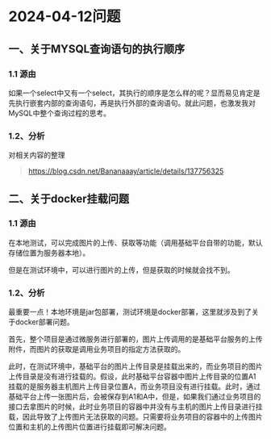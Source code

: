 # 2024-04-12问题

## 一、关于MYSQL查询语句的执行顺序

### 1.1 源由

如果一个select中又有一个select，其执行的顺序是怎么样的呢？显而易见肯定是先执行嵌套内部的查询语句，再是执行外部的查询语句。就此问题，也激发我对MySQL中整个查询过程的思考。

### 1.2、分析

对相关内容的整理

>https://blog.csdn.net/Bananaaay/article/details/137756325



## 二、关于docker挂载问题

### 1.1 源由

在本地测试，可以完成图片的上传、获取等功能（调用基础平台自带的功能，默认存储位置为服务器本地）。

但是在测试环境中，可以进行图片的上传，但是获取的时候就会找不到。

### 1.2、分析

最重要一点！本地环境是jar包部署，测试环境是docker部署，这里就涉及到了关于docker部署问题。

首先，整个项目是通过微服务进行部署的，图片上传调用的是基础平台服务的上传附件，而图片的获取是调用业务项目的指定方法获取的。

此时，在测试环境中，基础平台的图片上传目录是挂载出来的，而业务项目的图片上传目录是没有进行挂载的。假设，此时基础平台容器中图片上传目录的位置A1挂载的是服务器主机图片上传目录位置A，而业务项目没有进行挂载。此时，通过基础平台上传一张图片后，会被保存到A1和A中，但是，如果我们通过业务项目的接口去拿图片的时候，此时业务项目的容器中并没有与主机的图片上传目录进行挂载，因此导致了上传图片无法获取的问题。只需要将业务项目的容器中的上传图片位置和主机的上传图片位置进行挂载即可解决问题。
